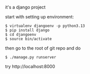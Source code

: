 it's a django project

start with setting up environment:

```
$ virtualenv djangoenv -p python3.13
$ pip install django
$ cd djangoenv
$ source bin/activate
```

then go to the root of git repo and do
```
$ ./manage.py runserver
```

try http://localhost:8000
